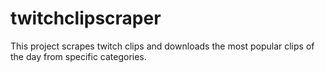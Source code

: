# twitchclipscraper
This project scrapes twitch clips and downloads the most popular clips of the day from specific categories. 

